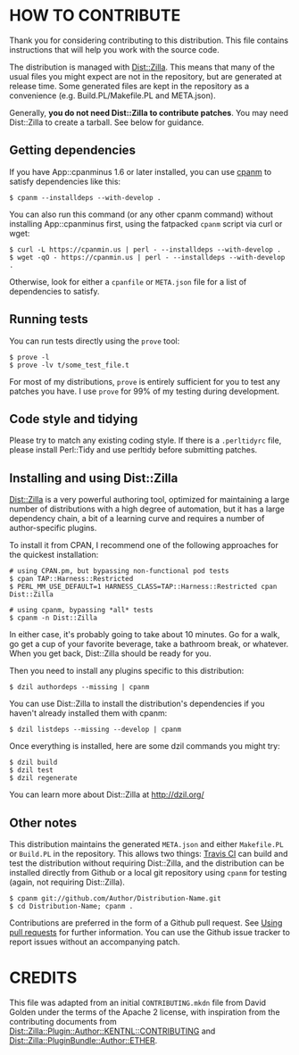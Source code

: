 # HOW TO CONTRIBUTE

Thank you for considering contributing to this distribution.  This file
contains instructions that will help you work with the source code.

The distribution is managed with [Dist::Zilla](https://metacpan.org/pod/Dist::Zilla).
This means that many of the usual files you might expect are not in the
repository, but are generated at release time.  Some generated files are kept
in the repository as a convenience (e.g. Build.PL/Makefile.PL and META.json).

Generally, **you do not need Dist::Zilla to contribute patches**.  You may need
Dist::Zilla to create a tarball.  See below for guidance.

## Getting dependencies

If you have App::cpanminus 1.6 or later installed, you can use
[cpanm](https://metacpan.org/pod/cpanm) to satisfy dependencies like this:

    $ cpanm --installdeps --with-develop .

You can also run this command (or any other cpanm command) without installing
App::cpanminus first, using the fatpacked `cpanm` script via curl or wget:

    $ curl -L https://cpanmin.us | perl - --installdeps --with-develop .
    $ wget -qO - https://cpanmin.us | perl - --installdeps --with-develop .

Otherwise, look for either a `cpanfile` or `META.json` file for a list of
dependencies to satisfy.

## Running tests

You can run tests directly using the `prove` tool:

    $ prove -l
    $ prove -lv t/some_test_file.t

For most of my distributions, `prove` is entirely sufficient for you to test
any patches you have. I use `prove` for 99% of my testing during development.

## Code style and tidying

Please try to match any existing coding style.  If there is a `.perltidyrc`
file, please install Perl::Tidy and use perltidy before submitting patches.

## Installing and using Dist::Zilla

[Dist::Zilla](https://metacpan.org/pod/Dist::Zilla) is a very powerful
authoring tool, optimized for maintaining a large number of distributions with
a high degree of automation, but it has a large dependency chain, a bit of a
learning curve and requires a number of author-specific plugins.

To install it from CPAN, I recommend one of the following approaches for the
quickest installation:

    # using CPAN.pm, but bypassing non-functional pod tests
    $ cpan TAP::Harness::Restricted
    $ PERL_MM_USE_DEFAULT=1 HARNESS_CLASS=TAP::Harness::Restricted cpan Dist::Zilla

    # using cpanm, bypassing *all* tests
    $ cpanm -n Dist::Zilla

In either case, it's probably going to take about 10 minutes.  Go for a walk,
go get a cup of your favorite beverage, take a bathroom break, or whatever.
When you get back, Dist::Zilla should be ready for you.

Then you need to install any plugins specific to this distribution:

    $ dzil authordeps --missing | cpanm

You can use Dist::Zilla to install the distribution's dependencies if you
haven't already installed them with cpanm:

    $ dzil listdeps --missing --develop | cpanm

Once everything is installed, here are some dzil commands you might try:

    $ dzil build
    $ dzil test
    $ dzil regenerate

You can learn more about Dist::Zilla at http://dzil.org/

## Other notes

This distribution maintains the generated `META.json` and either `Makefile.PL`
or `Build.PL` in the repository. This allows two things:
[Travis CI](https://travis-ci.org/) can build and test the distribution without
requiring Dist::Zilla, and the distribution can be installed directly from
Github or a local git repository using `cpanm` for testing (again, not
requiring Dist::Zilla).

    $ cpanm git://github.com/Author/Distribution-Name.git
    $ cd Distribution-Name; cpanm .

Contributions are preferred in the form of a Github pull request. See
[Using pull requests](https://help.github.com/articles/using-pull-requests/)
for further information. You can use the Github issue tracker to report issues
without an accompanying patch.

# CREDITS

This file was adapted from an initial `CONTRIBUTING.mkdn` file from David
Golden under the terms of the Apache 2 license, with inspiration from the
contributing documents from [Dist::Zilla::Plugin::Author::KENTNL::CONTRIBUTING](https://metacpan.org/pod/Dist::Zilla::Plugin::Author::KENTNL::CONTRIBUTING)
and [Dist::Zilla::PluginBundle::Author::ETHER](https://metacpan.org/pod/Dist::Zilla::PluginBundle::Author::ETHER).
